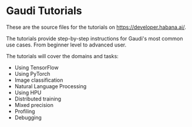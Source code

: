 # Gaudi Tutorials 
These are the source files for the tutorials on https://developer.habana.ai/.

The tutorials provide step-by-step instructions for  Gaudi's most common use cases. From beginner level to advanced user. 

The tutorials will cover the domains and tasks:
* Using TensorFlow
* Using PyTorch
* Image classification
* Natural Language Processing
* Using HPU
* Distributed training
* Mixed precision
* Profiling
* Debugging
